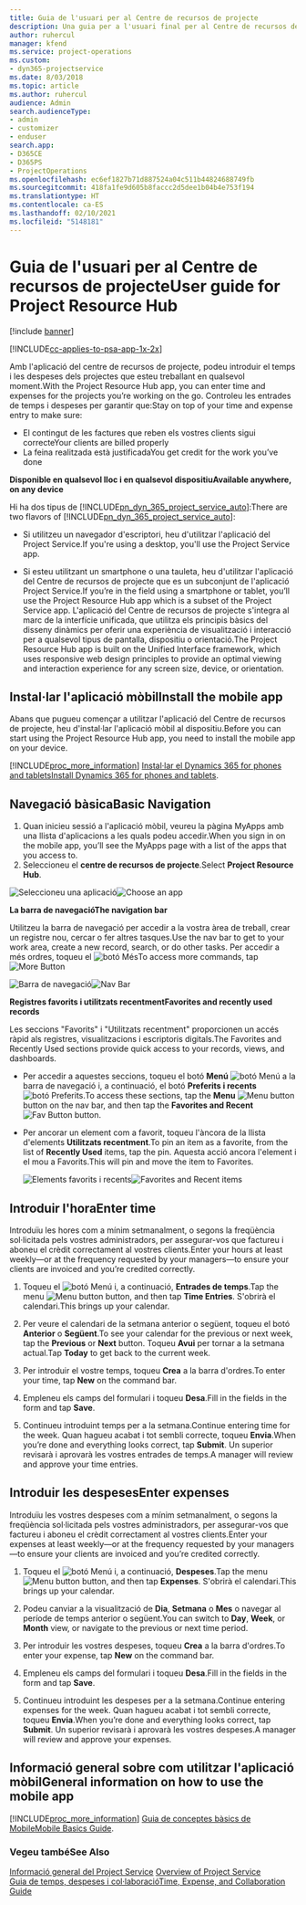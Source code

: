 ```yaml
---
title: Guia de l'usuari per al Centre de recursos de projecte
description: Una guia per a l'usuari final per al Centre de recursos de projecte del Project Service
author: ruhercul
manager: kfend
ms.service: project-operations
ms.custom:
- dyn365-projectservice
ms.date: 8/03/2018
ms.topic: article
ms.author: ruhercul
audience: Admin
search.audienceType:
- admin
- customizer
- enduser
search.app:
- D365CE
- D365PS
- ProjectOperations
ms.openlocfilehash: ec6ef1827b71d887524a04c511b44824688749fb
ms.sourcegitcommit: 418fa1fe9d605b8faccc2d5dee1b04b4e753f194
ms.translationtype: HT
ms.contentlocale: ca-ES
ms.lasthandoff: 02/10/2021
ms.locfileid: "5148181"
---
```

# <a name="user-guide-for-project-resource-hub"></a><span data-ttu-id="0e818-103">Guia de l'usuari per al Centre de recursos de projecte</span><span class="sxs-lookup"><span data-stu-id="0e818-103">User guide for Project Resource Hub</span></span>

[!include [banner](../includes/psa-now-project-operations.md)]

[!INCLUDE[cc-applies-to-psa-app-1x-2x](../includes/cc-applies-to-psa-app-1x-2x.md)]

<span data-ttu-id="0e818-104">Amb l'aplicació del centre de recursos de projecte, podeu introduir el temps i les despeses dels projectes que esteu treballant en qualsevol moment.</span><span class="sxs-lookup"><span data-stu-id="0e818-104">With the Project Resource Hub app, you can enter time and expenses for the projects you’re working on the go.</span></span> <span data-ttu-id="0e818-105">Controleu les entrades de temps i despeses per garantir que:</span><span class="sxs-lookup"><span data-stu-id="0e818-105">Stay on top of your time and expense entry to make sure:</span></span>

- <span data-ttu-id="0e818-106">El contingut de les factures que reben els vostres clients sigui correcte</span><span class="sxs-lookup"><span data-stu-id="0e818-106">Your clients are billed properly</span></span>
- <span data-ttu-id="0e818-107">La feina realitzada està justificada</span><span class="sxs-lookup"><span data-stu-id="0e818-107">You get credit for the work you’ve done</span></span>

<span data-ttu-id="0e818-108">**Disponible en qualsevol lloc i en qualsevol dispositiu**</span><span class="sxs-lookup"><span data-stu-id="0e818-108">**Available anywhere, on any device**</span></span>

<span data-ttu-id="0e818-109">Hi ha dos tipus de [!INCLUDE[pn_dyn_365_project_service_auto](../includes/pn-dyn-365-project-service-auto.md)]:</span><span class="sxs-lookup"><span data-stu-id="0e818-109">There are two flavors of [!INCLUDE[pn_dyn_365_project_service_auto](../includes/pn-dyn-365-project-service-auto.md)]:</span></span> 

- <span data-ttu-id="0e818-110">Si utilitzeu un navegador d'escriptori, heu d'utilitzar l'aplicació del Project Service.</span><span class="sxs-lookup"><span data-stu-id="0e818-110">If you're using a desktop, you'll use the Project Service app.</span></span> 

- <span data-ttu-id="0e818-111">Si esteu utilitzant un smartphone o una tauleta, heu d'utilitzar l'aplicació del Centre de recursos de projecte que es un subconjunt de l'aplicació Project Service.</span><span class="sxs-lookup"><span data-stu-id="0e818-111">If you’re in the field using a smartphone or tablet, you’ll use the Project Resource Hub app which is a subset of the Project Service  app.</span></span> <span data-ttu-id="0e818-112">L'aplicació del Centre de recursos de projecte s'integra al marc de la interfície unificada, que utilitza els principis bàsics del disseny dinàmics per oferir una experiència de visualització i interacció per a qualsevol tipus de pantalla, dispositiu o orientació.</span><span class="sxs-lookup"><span data-stu-id="0e818-112">The Project Resource Hub app is built on the Unified Interface framework, which uses responsive web design principles to provide an optimal viewing and interaction experience for any screen size, device, or orientation.</span></span> 


## <a name="install-the-mobile-app"></a><span data-ttu-id="0e818-113">Instal·lar l'aplicació mòbil</span><span class="sxs-lookup"><span data-stu-id="0e818-113">Install the mobile app</span></span>
<span data-ttu-id="0e818-114">Abans que pugueu començar a utilitzar l'aplicació del Centre de recursos de projecte, heu d'instal·lar l'aplicació mòbil al dispositiu.</span><span class="sxs-lookup"><span data-stu-id="0e818-114">Before you can start using the Project Resource Hub app, you need to install the mobile app on your device.</span></span> 

[!INCLUDE[proc_more_information](../includes/proc-more-information.md)] <span data-ttu-id="0e818-115">[Instal·lar el Dynamics 365 for phones and tablets](https://docs.microsoft.com/dynamics365/mobile-app/install-dynamics-365-for-phones-and-tablets)</span><span class="sxs-lookup"><span data-stu-id="0e818-115">[Install Dynamics 365 for phones and tablets](https://docs.microsoft.com/dynamics365/mobile-app/install-dynamics-365-for-phones-and-tablets).</span></span>

## <a name="basic-navigation"></a><span data-ttu-id="0e818-116">Navegació bàsica</span><span class="sxs-lookup"><span data-stu-id="0e818-116">Basic Navigation</span></span>
1.  <span data-ttu-id="0e818-117">Quan inicieu sessió a l'aplicació mòbil, veureu la pàgina MyApps amb una llista d'aplicacions a les quals podeu accedir.</span><span class="sxs-lookup"><span data-stu-id="0e818-117">When you sign in on the mobile app, you’ll see the MyApps page with a list of the apps that you access to.</span></span> 
2.  <span data-ttu-id="0e818-118">Seleccioneu el **centre de recursos de projecte**.</span><span class="sxs-lookup"><span data-stu-id="0e818-118">Select **Project Resource Hub**.</span></span>

<span data-ttu-id="0e818-119">![Seleccioneu una aplicació](media/chooseApp_1.png "Seleccioneu una aplicació")</span><span class="sxs-lookup"><span data-stu-id="0e818-119">![Choose an app](media/chooseApp_1.png "Choose an app")</span></span>

<span data-ttu-id="0e818-120">**La barra de navegació**</span><span class="sxs-lookup"><span data-stu-id="0e818-120">**The navigation bar**</span></span>

<span data-ttu-id="0e818-121">Utilitzeu la barra de navegació per accedir a la vostra àrea de treball, crear un registre nou, cercar o fer altres tasques.</span><span class="sxs-lookup"><span data-stu-id="0e818-121">Use the nav bar to get to your work area, create a new record, search, or do other tasks.</span></span> <span data-ttu-id="0e818-122">Per accedir a més ordres, toqueu el ![botó Més](media/MoreButton.png "Botó Més")</span><span class="sxs-lookup"><span data-stu-id="0e818-122">To access more commands, tap ![More Button](media/MoreButton.png "More Button")</span></span>

<span data-ttu-id="0e818-123">![Barra de navegació](media/NavBar_2.png "Barra de navegació")</span><span class="sxs-lookup"><span data-stu-id="0e818-123">![Nav Bar](media/NavBar_2.png "Nav Bar")</span></span>

<span data-ttu-id="0e818-124">**Registres favorits i utilitzats recentment**</span><span class="sxs-lookup"><span data-stu-id="0e818-124">**Favorites and recently used records**</span></span>

<span data-ttu-id="0e818-125">Les seccions "Favorits" i "Utilitzats recentment" proporcionen un accés ràpid als registres, visualitzacions i escriptoris digitals.</span><span class="sxs-lookup"><span data-stu-id="0e818-125">The Favorites and Recently Used sections provide quick access to your records, views, and dashboards.</span></span> 

- <span data-ttu-id="0e818-126">Per accedir a aquestes seccions, toqueu el botó **Menú** ![botó Menú](media/MenuButton.png "Botó Menú") a la barra de navegació i, a continuació, el botó **Preferits i recents** ![botó Preferits](media/FavButton.png "Botó Favorits").</span><span class="sxs-lookup"><span data-stu-id="0e818-126">To access these sections, tap the **Menu** ![Menu button](media/MenuButton.png "Menu button") button on the nav bar, and then tap the **Favorites and Recent** ![Fav Button](media/FavButton.png "Fav Button") button.</span></span>

- <span data-ttu-id="0e818-127">Per ancorar un element com a favorit, toqueu l'àncora de la llista d'elements **Utilitzats recentment**.</span><span class="sxs-lookup"><span data-stu-id="0e818-127">To pin an item as a favorite, from the list of **Recently Used** items, tap the pin.</span></span> <span data-ttu-id="0e818-128">Aquesta acció ancora l'element i el mou a Favorits.</span><span class="sxs-lookup"><span data-stu-id="0e818-128">This will pin and move the item to Favorites.</span></span>

  <span data-ttu-id="0e818-129">![Elements favorits i recents](media/Favs_3.png "Elements favorits i recents")</span><span class="sxs-lookup"><span data-stu-id="0e818-129">![Favorites and Recent items](media/Favs_3.png "Favorites and Recent items")</span></span>
 
## <a name="enter-time"></a><span data-ttu-id="0e818-130">Introduir l'hora</span><span class="sxs-lookup"><span data-stu-id="0e818-130">Enter time</span></span>
<span data-ttu-id="0e818-131">Introduïu les hores com a mínim setmanalment, o segons la freqüència sol·licitada pels vostres administradors, per assegurar-vos que factureu i aboneu el crèdit correctament al vostres clients.</span><span class="sxs-lookup"><span data-stu-id="0e818-131">Enter your hours at least weekly—or at the frequency requested by your managers—to ensure your clients are invoiced and you’re credited correctly.</span></span>

1. <span data-ttu-id="0e818-132">Toqueu el ![botó Menú](media/MenuButton.png "Botó Menú") i, a continuació, **Entrades de temps**.</span><span class="sxs-lookup"><span data-stu-id="0e818-132">Tap the menu ![Menu button](media/MenuButton.png "Menu button") button, and then tap **Time Entries**.</span></span> <span data-ttu-id="0e818-133">S'obrirà el calendari.</span><span class="sxs-lookup"><span data-stu-id="0e818-133">This brings up your calendar.</span></span>

2. <span data-ttu-id="0e818-134">Per veure el calendari de la setmana anterior o següent, toqueu el botó **Anterior** o **Següent**.</span><span class="sxs-lookup"><span data-stu-id="0e818-134">To see your calendar for the previous or next week, tap the **Previous** or **Next** button.</span></span> <span data-ttu-id="0e818-135">Toqueu **Avui** per tornar a la setmana actual.</span><span class="sxs-lookup"><span data-stu-id="0e818-135">Tap **Today** to get back to the current week.</span></span>

3. <span data-ttu-id="0e818-136">Per introduir el vostre temps, toqueu **Crea** a la barra d'ordres.</span><span class="sxs-lookup"><span data-stu-id="0e818-136">To enter your time, tap **New** on the command bar.</span></span> 

4. <span data-ttu-id="0e818-137">Empleneu els camps del formulari i toqueu **Desa**.</span><span class="sxs-lookup"><span data-stu-id="0e818-137">Fill in the fields in the form and tap **Save**.</span></span>

5. <span data-ttu-id="0e818-138">Continueu introduint temps per a la setmana.</span><span class="sxs-lookup"><span data-stu-id="0e818-138">Continue entering time for the week.</span></span> <span data-ttu-id="0e818-139">Quan hagueu acabat i tot sembli correcte, toqueu **Envia**.</span><span class="sxs-lookup"><span data-stu-id="0e818-139">When you’re done and everything looks correct, tap **Submit**.</span></span> <span data-ttu-id="0e818-140">Un superior revisarà i aprovarà les vostres entrades de temps.</span><span class="sxs-lookup"><span data-stu-id="0e818-140">A manager will review and approve your time entries.</span></span>

## <a name="enter-expenses"></a><span data-ttu-id="0e818-141">Introduir les despeses</span><span class="sxs-lookup"><span data-stu-id="0e818-141">Enter expenses</span></span> 
<span data-ttu-id="0e818-142">Introduïu les vostres despeses com a mínim setmanalment, o segons la freqüència sol·licitada pels vostres administradors, per assegurar-vos que factureu i aboneu el crèdit correctament al vostres clients.</span><span class="sxs-lookup"><span data-stu-id="0e818-142">Enter your expenses at least weekly—or at the frequency requested by your managers—to ensure your clients are invoiced and you’re credited correctly.</span></span>

1. <span data-ttu-id="0e818-143">Toqueu el ![botó Menú](media/MenuButton.png "Botó Menú") i, a continuació, **Despeses**.</span><span class="sxs-lookup"><span data-stu-id="0e818-143">Tap the menu ![Menu button](media/MenuButton.png "Menu button") button, and then tap **Expenses**.</span></span> <span data-ttu-id="0e818-144">S'obrirà el calendari.</span><span class="sxs-lookup"><span data-stu-id="0e818-144">This brings up your calendar.</span></span>

2. <span data-ttu-id="0e818-145">Podeu canviar a la visualització de **Dia**, **Setmana** o **Mes** o navegar al període de temps anterior o següent.</span><span class="sxs-lookup"><span data-stu-id="0e818-145">You can switch to **Day**, **Week**, or **Month** view, or navigate to the previous or next time period.</span></span> 

3. <span data-ttu-id="0e818-146">Per introduir les vostres despeses, toqueu **Crea** a la barra d'ordres.</span><span class="sxs-lookup"><span data-stu-id="0e818-146">To enter your expense, tap **New** on the command bar.</span></span> 

4. <span data-ttu-id="0e818-147">Empleneu els camps del formulari i toqueu **Desa**.</span><span class="sxs-lookup"><span data-stu-id="0e818-147">Fill in the fields in the form and tap **Save**.</span></span>

5. <span data-ttu-id="0e818-148">Continueu introduint les despeses per a la setmana.</span><span class="sxs-lookup"><span data-stu-id="0e818-148">Continue entering expenses for the week.</span></span> <span data-ttu-id="0e818-149">Quan hagueu acabat i tot sembli correcte, toqueu **Envia**.</span><span class="sxs-lookup"><span data-stu-id="0e818-149">When you’re done and everything looks correct, tap **Submit**.</span></span> <span data-ttu-id="0e818-150">Un superior revisarà i aprovarà les vostres despeses.</span><span class="sxs-lookup"><span data-stu-id="0e818-150">A manager will review and approve your expenses.</span></span>

## <a name="general-information-on-how-to-use-the-mobile-app"></a><span data-ttu-id="0e818-151">Informació general sobre com utilitzar l'aplicació mòbil</span><span class="sxs-lookup"><span data-stu-id="0e818-151">General information on how to use the mobile app</span></span> 
[!INCLUDE[proc_more_information](../includes/proc-more-information.md)] <span data-ttu-id="0e818-152">[Guia de conceptes bàsics de Mobile](https://docs.microsoft.com/dynamics365/mobile-app/dynamics-365-phones-tablets-users-guide)</span><span class="sxs-lookup"><span data-stu-id="0e818-152">[Mobile Basics Guide](https://docs.microsoft.com/dynamics365/mobile-app/dynamics-365-phones-tablets-users-guide).</span></span>

### <a name="see-also"></a><span data-ttu-id="0e818-153">Vegeu també</span><span class="sxs-lookup"><span data-stu-id="0e818-153">See Also</span></span>  
 <span data-ttu-id="0e818-154">[Informació general del Project Service](../psa/overview.md) </span><span class="sxs-lookup"><span data-stu-id="0e818-154">[Overview of Project Service](../psa/overview.md) </span></span>  
 [<span data-ttu-id="0e818-155">Guia de temps, despeses i col·laboració</span><span class="sxs-lookup"><span data-stu-id="0e818-155">Time, Expense, and Collaboration Guide</span></span>](../psa/time-expense-collaboration-guide.md)   
 
